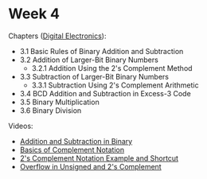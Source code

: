 # Week 4

Chapters ([Digital Electronics](https://annas-archive.org/md5/3f538094613f595ccd218b310a6bfb28)):
- 3.1 Basic Rules of Binary Addition and Subtraction
- 3.2 Addition of Larger-Bit Binary Numbers
    - 3.2.1 Addition Using the 2's Complement Method
- 3.3 Subtraction of Larger-Bit Binary Numbers
    - 3.3.1 Subtraction Using 2's Complement Arithmetic
- 3.4 BCD Addition and Subtraction in Excess-3 Code
- 3.5 Binary Multiplication
- 3.6 Binary Division

Videos:
- [Addition and Subtraction in Binary](https://www.youtube.com/watch?v=YyxlNN8l0zw)
- [Basics of Complement Notation](https://www.youtube.com/watch?v=PIhe-jFKVyQ)
- [2's Complement Notation Example and Shortcut](https://www.youtube.com/watch?v=Ix8mP_xneFc)
- [Overflow in Unsigned and 2's Complement](https://www.youtube.com/watch?v=pwrNX1euThA)